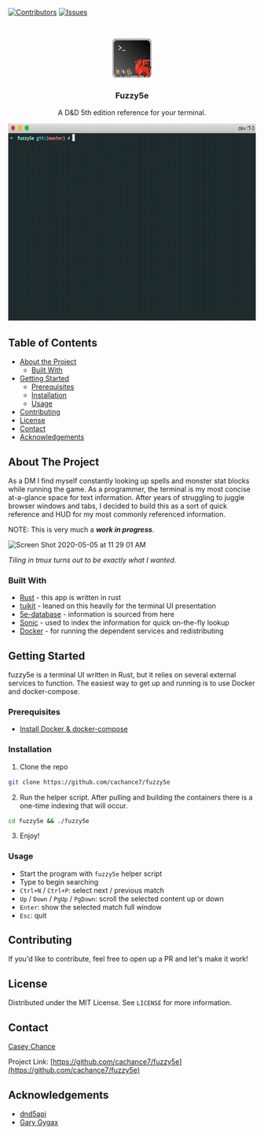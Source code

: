 [![Contributors][contributors-shield]][contributors-url]
[![Issues][issues-shield]][issues-url]



<br />
<p align="center">
  <a href="https://github.com/cachance7/fuzzy5e">
    <img src="logo.png" alt="Logo" width="80" height="80">
  </a>

  <h3 align="center">Fuzzy5e</h3>

  <p align="center">
    A D&D 5th edition reference for your terminal.
  </p>
</p>

<p align="center">
<img src="fuzzy5e.gif" height="400" width="600"/>
</p>


<!-- TABLE OF CONTENTS -->
## Table of Contents

* [About the Project](#about-the-project)
  * [Built With](#built-with)
* [Getting Started](#getting-started)
  * [Prerequisites](#prerequisites)
  * [Installation](#installation)
  * [Usage](#usage)
* [Contributing](#contributing)
* [License](#license)
* [Contact](#contact)
* [Acknowledgements](#acknowledgements)



<!-- ABOUT THE PROJECT -->
## About The Project

As a DM I find myself constantly looking up spells and monster stat blocks while running the game. As a programmer, the terminal is my most concise at-a-glance space for text information. After years of struggling to juggle browser windows and tabs, I decided to build this as a sort of quick reference and HUD for my most commonly referenced information. 

NOTE: This is very much a **_work in progress_**.

<img width="1440" alt="Screen Shot 2020-05-05 at 11 29 01 AM" src="https://user-images.githubusercontent.com/1068829/81101928-aec2f280-8ec3-11ea-8138-387630ecd843.png">

_Tiling in tmux turns out to be exactly what I wanted._



### Built With

* [Rust](https://www.rust-lang.org/) - this app is written in rust
* [tuikit](https://github.com/lotabout/tuikit) - leaned on this heavily for the terminal UI presentation
* [5e-database](https://github.com/bagelbits/5e-database) - information is sourced from here
* [Sonic](https://github.com/valeriansaliou/sonic) - used to index the information for quick on-the-fly lookup
* [Docker](https://www.docker.com/) - for running the dependent services and redistributing


<!-- GETTING STARTED -->
## Getting Started

fuzzy5e is a terminal UI written in Rust, but it relies on several external services to function. The easiest way to get up and running is to use Docker and docker-compose.

### Prerequisites

- [Install Docker & docker-compose](https://docs.docker.com/get-docker/)


### Installation

1. Clone the repo
```sh
git clone https://github.com/cachance7/fuzzy5e
```
2. Run the helper script. After pulling and building the containers there is a one-time indexing that will occur.
```sh
cd fuzzy5e && ./fuzzy5e
```
3. Enjoy!


### Usage

- Start the program with `fuzzy5e` helper script
- Type to begin searching
- `Ctrl+N` / `Ctrl+P`: select next / previous match
- `Up` / `Down` / `PgUp` / `PgDown`: scroll the selected content up or down
- `Enter`: show the selected match full window
- `Esc`: quit

<!-- CONTRIBUTING -->
## Contributing

If you'd like to contribute, feel free to open up a PR and let's make it work!



<!-- LICENSE -->
## License

Distributed under the MIT License. See `LICENSE` for more information.



<!-- CONTACT -->
## Contact

[Casey Chance](mailto:casey@chance.email?subject=fuzzy5e)

Project Link: [https://github.com/cachance7/fuzzy5e](https://github.com/cachance7/fuzzy5e)


## Acknowledgements
* [dnd5api](http://dnd5eapi.co/)
* [Gary Gygax](https://en.wikipedia.org/wiki/Gary_Gygax)


<!-- MARKDOWN LINKS & IMAGES -->
<!-- https://www.markdownguide.org/basic-syntax/#reference-style-links -->
[contributors-shield]: https://img.shields.io/github/contributors/cachance7/fuzzy5e.svg?style=flat-square
[contributors-url]: https://github.com/cachance7/fuzzy5e/graphs/contributors
[forks-shield]: https://img.shields.io/github/forks/cachance7/fuzzy5e.svg?style=flat-square
[forks-url]: https://github.com/cachance7/fuzzy5e/network/members
[stars-shield]: https://img.shields.io/github/stars/cachance7/fuzzy5e.svg?style=flat-square
[stars-url]: https://github.com/cachance7/fuzzy5e/stargazers
[issues-shield]: https://img.shields.io/github/issues/cachance7/fuzzy5e.svg?style=flat-square
[issues-url]: https://github.com/cachance7/fuzzy5e/issues
[linkedin-shield]: https://img.shields.io/badge/-LinkedIn-black.svg?style=flat-square&logo=linkedin&colorB=555
[linkedin-url]: https://linkedin.com/in/casey-chance-9ba0b6a
[product-screenshot]: images/screenshot.png
